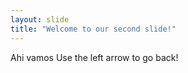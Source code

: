 ```yaml
---
layout: slide
title: "Welcome to our second slide!"
---
```

Ahi vamos
Use the left arrow to go back!
